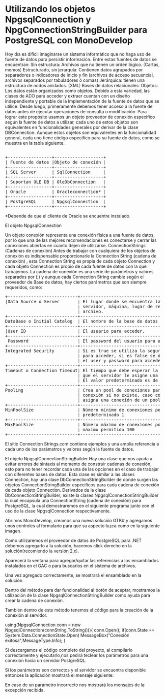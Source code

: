 # Utilizando los objetos NpgsqlConnection y NpgConnectionStringBuilder para PostgreSQL con MonoDevelop
Hoy día es difícil imaginarse un sistema informático que no haga uso de fuente de datos para persistir información.
Entre estas fuentes de datos se encuentran:
Sin estructura: Archivos que no tienen un orden lógico. (Cartas, memos)
Estructurado, sin jerarquía: Contienen datos agrupados por separadores o indicadores de inicio y fin (archivos de acceso secuencial, archivos separados por tabuladores ó comas)
Jerárquica: tienen una estructura de nodos anidados. (XML)
Bases de datos relacionales:
Objetos: Los datos están organizados como objetos.
Debido a esta variedad, las clases de ADO para acceder y extraer cuentan con un diseño independiente y portable de la implementación de la fuente de datos que se utilice.
Desde luego, primeramente debemos tener acceso a la fuente de datos antes de ejecutar operaciones de consulta o modificación.
Para lograr este propósito usamos un objeto proveedor de conexión especifico según la fuente de datos a utilizar, cada uno de estos objetos son equivalentes en funcionalidades generales por derivar de la clase DBConnection.
Aunque estos objetos son equivalentes en la funcionalidad general, cada uno tiene código específico para su fuente de datos, como se muestra en la tabla siguiente.
<pre>

+-----------------+-------------------+
| Fuente de datos |Objeto de conexión |
+-----------------+-------------------+
| SQL Server      | SqlConnection     |
+-----------------+-------------------+
| Suportan OLE DB | OleDbConnection   |
+-----------------+-------------------+
| Oracle          | Oracleconnection* |
+-----------------+-------------------+
| PostgreSQL      | NpgsqlConnection  |
+-----------------+-------------------+
</pre>

*Depende de que el cliente de Oracle se encuentre instalado.

El objeto NpgsqlConnection

Un objeto conexión representa una conexión física a una fuente de datos, por lo que una de las mejores recomendaciones es conectarse y cerrar las conexiones abiertas en cuanto dejen de utilizarse.
ConnectionStrings (Cadenas de conexión)
Antes de trabajar con cualquiera de los objetos de conexión es indispensable proporcionarle la Connection String (cadena de conexión) , esta Connection String es propia de cada objeto Connection y cada objeto Connection es propio de cada fuente de datos con la que trabajemos.
La cadena de conexión es una serie de parámetros y valores separados por (;) y aunque cada Connection String cambie según el proveedor de Base de datos, hay ciertos parámetros que son siempre requeridos, como:


<pre>
+---------------------------+-------------------------------------------------+
|Data Source o Server       | El lugar donde se encuentra la fuente de datos: |
                            | servidor, máquina, lugar de red, IP, directorio,|
                            | archivo.                                        |
+---------------------------+-------------------------------------------------+
DataBase o Initial Catalog  | El nombre de la base de datos a usar.           |
+---------------------------+-------------------------------------------------+
|User ID                    | El usuario para acceder.                        |
+---------------------------+-------------------------------------------------+
 Password                   | El password del usuario para aceder             |
+---------------------------+-------------------------------------------------+
Integrated Security         | Si es true se utiliza la seguridad de Windows 
                            | para acceder, si es false se debe de proporcionar 
                            | el user y password para acceder.
+---------------------------+-------------------------------------------------+
Timeout o Connection Timeout| El tiempo que debe esperar la aplicación para   |
                            | que el servidor le asigne una conexión.         |
                            | El valor predeterminado es de 15 segundos       |
+---------------------------+-------------------------------------------------+
Pooling                     | Crea un pool de conexiones para la cadena de    |
                            | conexión si no existe, caso contrario           |
                            | asigna una conexión de un pool existente.       |
+---------------------------+-------------------------------------------------+
MinPoolSize                 | Número mínimo de conexiones por pool, valor     |
                            | predeterminado 1                                |
+---------------------------+-------------------------------------------------+
MaxPoolSize                 | Número máximo de conexiones por pool, valor     |
                            | máximo permitido 100                            |
+---------------------------+-------------------------------------------------+
</pre>

El sitio Connection Strings.com contiene ejemplos y una amplia referencia a cada uno de los parámetros y valores según la fuente de datos.

El objeto NpgsqlConnectionStringBuilder
Hay una clase que nos ayuda a evitar errores de sintaxis al momento de construir cadenas de conexión, esto para no tener recordar cada una de las opciones en el caso de trabajar con diferentes bases de datos. Esta clase es similar a las clases Connection, hay una clase DbConnectionStringBuilder de donde surgen las objetos ConnectionStringBuilder específicos para cada cadena de conexión de cada objeto Connection.
Derivados de la clase DbConnectionStringBuilder, existe la clases NpgsqlConnectionStringBuilder la cual encapsula una ConnectionString (cadena de conexión) para PostgreSQL, la cual demostraremos en el siguiente programa junto con el uso de la clase NpgsqlConnection respectivamente.


Abrimos MonoDevelop, creamos una nueva solución GTK# y agregamos unos controles al formulario para que su aspecto luzca como en la siguiente imagen.



Como utilizaremos el proveedor de datos de PostgreSQL para .NET debemos agregarlo a la solución, hacemos click derecho en la solución(recomiendo la versión 2.x).



Aparecerá la ventana para agregar/quitar las referencias a los ensamblados instalados en el GAC o para buscarlos en el sistema de archivos.



Una vez agregado correctamente, se mostrará el ensamblado en la solución.



Dentro del método para dar funcionalidad al botón de aceptar, mostramos la utilización de la clase NpgsqlConnectionStringBuilder como ayuda para crear la cadena de conexión.



También dentro de este método tenemos el código para la creación de la conexión al servidor.


using(NpgsqlConnection conn = new NpgsqlConnection(connString.ToString())){
conn.Open();
if(conn.State ==  System.Data.ConnectionState.Open)
  MessageBox("Conexión exitosa",MessageType.Info);
}


Si descargamos el código completo del proyecto, al compilarlo correctamente y ejecutarlo,nos pedirá teclear los parámetros para una conexión hacia un servidor PostgreSQL.



Si los parámetros son correctos y el servidor se encuentra disponible entonces la aplicación mostrará el mensaje siguiente:



En caso de un parámetro incorrecto nos mostrará los mensajes de la excepción recibida.


